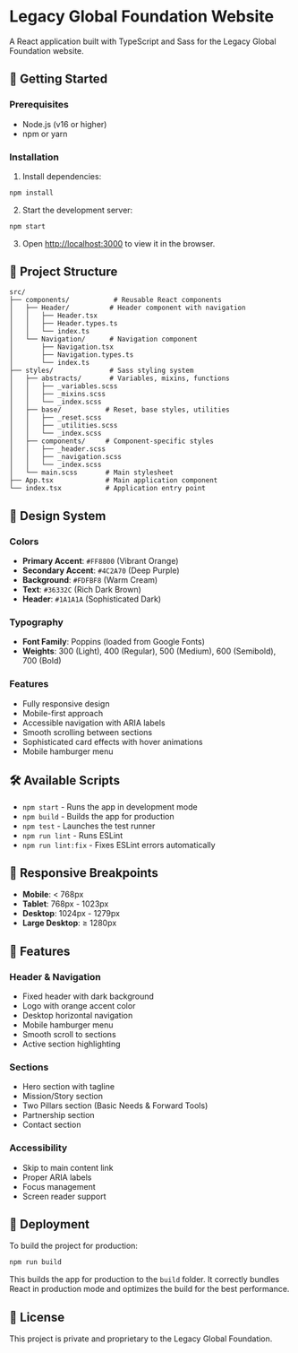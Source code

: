 # Legacy Global Foundation Website

A React application built with TypeScript and Sass for the Legacy Global Foundation website.

## 🚀 Getting Started

### Prerequisites

- Node.js (v16 or higher)
- npm or yarn

### Installation

1. Install dependencies:

```bash
npm install
```

2. Start the development server:

```bash
npm start
```

3. Open [http://localhost:3000](http://localhost:3000) to view it in the browser.

## 📁 Project Structure

```
src/
├── components/           # Reusable React components
│   ├── Header/          # Header component with navigation
│   │   ├── Header.tsx
│   │   ├── Header.types.ts
│   │   └── index.ts
│   └── Navigation/      # Navigation component
│       ├── Navigation.tsx
│       ├── Navigation.types.ts
│       └── index.ts
├── styles/              # Sass styling system
│   ├── abstracts/       # Variables, mixins, functions
│   │   ├── _variables.scss
│   │   ├── _mixins.scss
│   │   └── _index.scss
│   ├── base/           # Reset, base styles, utilities
│   │   ├── _reset.scss
│   │   ├── _utilities.scss
│   │   └── _index.scss
│   ├── components/     # Component-specific styles
│   │   ├── _header.scss
│   │   ├── _navigation.scss
│   │   └── _index.scss
│   └── main.scss       # Main stylesheet
├── App.tsx             # Main application component
└── index.tsx           # Application entry point
```

## 🎨 Design System

### Colors

- **Primary Accent**: `#FF8800` (Vibrant Orange)
- **Secondary Accent**: `#4C2A70` (Deep Purple)
- **Background**: `#FDFBF8` (Warm Cream)
- **Text**: `#36332C` (Rich Dark Brown)
- **Header**: `#1A1A1A` (Sophisticated Dark)

### Typography

- **Font Family**: Poppins (loaded from Google Fonts)
- **Weights**: 300 (Light), 400 (Regular), 500 (Medium), 600 (Semibold), 700 (Bold)

### Features

- Fully responsive design
- Mobile-first approach
- Accessible navigation with ARIA labels
- Smooth scrolling between sections
- Sophisticated card effects with hover animations
- Mobile hamburger menu

## 🛠 Available Scripts

- `npm start` - Runs the app in development mode
- `npm build` - Builds the app for production
- `npm test` - Launches the test runner
- `npm run lint` - Runs ESLint
- `npm run lint:fix` - Fixes ESLint errors automatically

## 📱 Responsive Breakpoints

- **Mobile**: < 768px
- **Tablet**: 768px - 1023px
- **Desktop**: 1024px - 1279px
- **Large Desktop**: ≥ 1280px

## 🎯 Features

### Header & Navigation

- Fixed header with dark background
- Logo with orange accent color
- Desktop horizontal navigation
- Mobile hamburger menu
- Smooth scroll to sections
- Active section highlighting

### Sections

- Hero section with tagline
- Mission/Story section
- Two Pillars section (Basic Needs & Forward Tools)
- Partnership section
- Contact section

### Accessibility

- Skip to main content link
- Proper ARIA labels
- Focus management
- Screen reader support

## 🚀 Deployment

To build the project for production:

```bash
npm run build
```

This builds the app for production to the `build` folder. It correctly bundles React in production mode and optimizes the build for the best performance.

## 📄 License

This project is private and proprietary to the Legacy Global Foundation.
